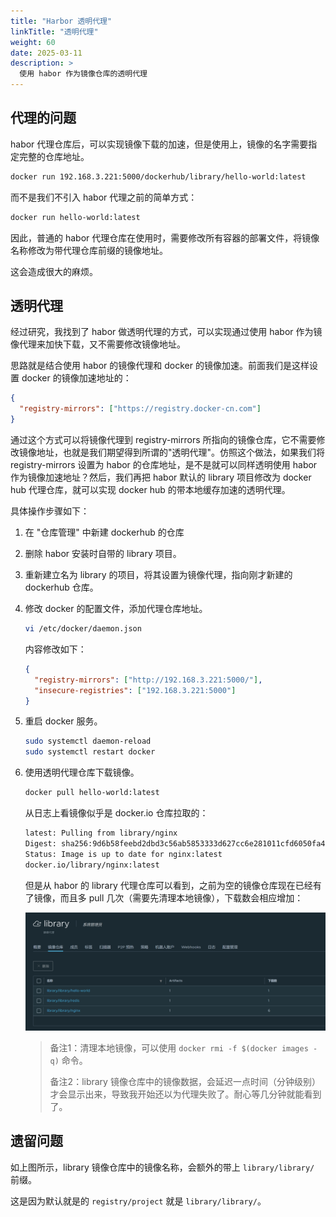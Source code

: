 ```yaml
---
title: "Harbor 透明代理"
linkTitle: "透明代理"
weight: 60
date: 2025-03-11
description: >
  使用 habor 作为镜像仓库的透明代理
---
```


## 代理的问题

habor 代理仓库后，可以实现镜像下载的加速，但是使用上，镜像的名字需要指定完整的仓库地址。

```bash
docker run 192.168.3.221:5000/dockerhub/library/hello-world:latest
```

而不是我们不引入 habor 代理之前的简单方式：

```bash
docker run hello-world:latest
```

因此，普通的 habor 代理仓库在使用时，需要修改所有容器的部署文件，将镜像名称修改为带代理仓库前缀的镜像地址。

这会造成很大的麻烦。

## 透明代理

经过研究，我找到了 habor 做透明代理的方式，可以实现通过使用 habor 作为镜像代理来加快下载，又不需要修改镜像地址。

思路就是结合使用 habor 的镜像代理和 docker 的镜像加速。前面我们是这样设置 docker 的镜像加速地址的：

```json
{
  "registry-mirrors": ["https://registry.docker-cn.com"]
}
```

通过这个方式可以将镜像代理到 registry-mirrors 所指向的镜像仓库，它不需要修改镜像地址，也就是我们期望得到所谓的"透明代理"。仿照这个做法，如果我们将 registry-mirrors 设置为 habor 的仓库地址，是不是就可以同样透明使用 habor 作为镜像加速地址？然后，我们再把 habor 默认的 library 项目修改为 docker hub 代理仓库，就可以实现 docker hub 的带本地缓存加速的透明代理。

具体操作步骤如下：

1. 在 "仓库管理" 中新建 dockerhub 的仓库

2. 删除 habor 安装时自带的 library 项目。

3. 重新建立名为 library 的项目，将其设置为镜像代理，指向刚才新建的 dockerhub 仓库。

4. 修改 docker 的配置文件，添加代理仓库地址。

    ```bash
    vi /etc/docker/daemon.json
    ```

    内容修改如下：

    ```json
    {
      "registry-mirrors": ["http://192.168.3.221:5000/"],
      "insecure-registries": ["192.168.3.221:5000"]
    }
    ```

5. 重启 docker 服务。

    ```bash
    sudo systemctl daemon-reload
    sudo systemctl restart docker
    ```

6. 使用透明代理仓库下载镜像。

    ```bash
    docker pull hello-world:latest
    ```

    从日志上看镜像似乎是 docker.io 仓库拉取的：

    ```bash
    latest: Pulling from library/nginx
    Digest: sha256:9d6b58feebd2dbd3c56ab5853333d627cc6e281011cfd6050fa4bcf2072c9496
    Status: Image is up to date for nginx:latest
    docker.io/library/nginx:latest
    ```

    但是从 habor 的 library 代理仓库可以看到，之前为空的镜像仓库现在已经有了镜像，而且多 pull 几次（需要先清理本地镜像），下载数会相应增加：

    ![](images/transparent-proxy.png)

    > 备注1：清理本地镜像，可以使用 `docker rmi -f $(docker images -q)` 命令。
    > 
    > 备注2：library 镜像仓库中的镜像数据，会延迟一点时间（分钟级别）才会显示出来，导致我开始还以为代理失败了。耐心等几分钟就能看到了。

## 遗留问题

如上图所示，library 镜像仓库中的镜像名称，会额外的带上 `library/library/` 前缀。

这是因为默认就是的 `registry/project` 就是 `library/library/`。



